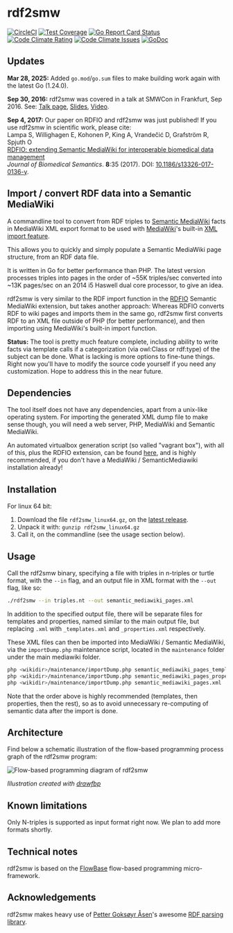 rdf2smw
=======

[![CircleCI](https://img.shields.io/circleci/project/github/rdfio/rdf2smw.svg)](https://circleci.com/gh/rdfio/rdf2smw)
[![Test Coverage](https://img.shields.io/codecov/c/github/rdfio/rdf2smw.svg)](https://codecov.io/gh/rdfio/rdf2smw)
[![Go Report Card Status](https://goreportcard.com/badge/github.com/rdfio/rdf2smw)](https://goreportcard.com/report/github.com/rdfio/rdf2smw)
[![Code Climate Rating](https://img.shields.io/codeclimate/github/rdfio/rdf2smw.svg)](https://codeclimate.com/github/rdfio/rdf2smw)
[![Code Climate Issues](https://img.shields.io/codeclimate/issues/github/rdfio/rdf2smw.svg)](https://codeclimate.com/github/rdfio/rdf2smw)
[![GoDoc](https://godoc.org/github.com/rdfio/rdf2smw?status.svg)](https://godoc.org/github.com/rdfio/rdf2smw)

Updates
-------

**Mar 28, 2025:** Added `go.mod`/`go.sum` files to make building work again
with the latest Go (1.24.0).

**Sep 30, 2016:** rdf2smw was covered in a talk at SMWCon in Frankfurt, Sep 2016. See: [Talk page](https://www.semantic-mediawiki.org/wiki/SMWCon_Fall_2016/Batch_import_of_large_RDF_datasets_using_RDFIO_or_the_new_rdf2smw_tool), [Slides](https://www.slideshare.net/SamuelLampa/batch-import-of-large-rdf-datasets-into-semantic-mediawiki), [Video](https://www.youtube.com/watch?v=k70er1u1ZYs).

**Sep 4, 2017:** Our paper on RDFIO and rdf2smw was just published! If you use rdf2smw in scientific work, please cite:<br>
Lampa S, Willighagen E, Kohonen P, King A, Vrandečić D, Grafström R, Spjuth O<br> 
[RDFIO: extending Semantic MediaWiki for interoperable biomedical data management](https://jbiomedsem.biomedcentral.com/articles/10.1186/s13326-017-0136-y)<br>
*Journal of Biomedical Semantics*. **8**:35 (2017). DOI: [10.1186/s13326-017-0136-y](https://dx.doi.org/10.1186/s13326-017-0136-y).

Import / convert RDF data into a Semantic MediaWiki
---------------------------------------------------

A commandline tool to convert from RDF triples to [Semantic MediaWiki](http://semantic-mediawiki.org) facts
in MediaWiki XML export format to be used with [MediaWiki](https://www.mediawiki.org)'s built-in
[XML import feature](https://www.mediawiki.org/wiki/Manual:Importing_XML_dumps).

This allows you to quickly and simply populate a Semantic MediaWiki page
structure, from an RDF data file.

It is written in Go for better performance than PHP. The latest version
processes triples into pages in the order of ~55K triples/sec converted into
~13K pages/sec on an 2014 i5 Haswell dual core processor, to give an idea.

rdf2smw is very similar to the RDF import function in the
[RDFIO](https://github.com/rdfio/RDFIO) Semantic MediaWiki extension, but takes
another approach: Whereas RDFIO converts RDF to wiki pages and imports them in
the same go, rdf2smw first converts RDF to an XML file outside of PHP (for
better performance), and then importing using MediaWiki's built-in import
function.

**Status:** The tool is pretty much feature complete, including ability to
write facts via template calls if a categorization (via owl:Class or rdf:type)
of the subject can be done.  What is lacking is more options to fine-tune
things. Right now you'll have to modify the source code yourself if you need
any customization. Hope to address this in the near future.

Dependencies
------------

The tool itself does not have any dependencies, apart from a unix-like
operating system. For importing the generated XML dump file to make sense
though, you will need a web server, PHP, MediaWiki and Semantic MediaWiki.

An automated virtualbox generation script (so valled "vagrant box"), with all
of this, plus the RDFIO extension, can be found
[here](https://github.com/rdfio/rdfio-vagrantbox), and is highly recommended,
if you don't have a MediaWiki / SemanticMediawiki installation already!

Installation
------------

For linux 64 bit:

1. Download the file `rdf2smw_linux64.gz`, on the [latest release](https://github.com/samuell/rdf2smw/releases).
2. Unpack it with: `gunzip rdf2smw_linux64.gz`
3. Call it, on the commandline (see the usage section below).

Usage
-----

Call the rdf2smw binary, specifying a file with triples in n-triples or turtle
format, with the `--in` flag, and an output file in XML format with the
`--out` flag, like so:

```bash
./rdf2smw --in triples.nt --out semantic_mediawiki_pages.xml
```

In addition to the specified output file, there will be separate files for
templates and properties, named similar to the main output file, but replacing
`.xml` with `_templates.xml` and `_properties.xml` respectively.

These XML files can then be imported into MediaWiki / Semantic MediaWiki, via
the `importDump.php` maintenance script, located in the `maintenance` folder
under the main mediawiki folder.

```bash
php <wikidir>/maintenance/importDump.php semantic_mediawiki_pages_templates.xml
php <wikidir>/maintenance/importDump.php semantic_mediawiki_pages_properties.xml
php <wikidir>/maintenance/importDump.php semantic_mediawiki_pages.xml
```

Note that the order above is highly recommended (templates, then properties,
then the rest), so as to avoid unnecessary re-computing of semantic data after
the import is done.

Architecture
------------

Find below a schematic illustration of the flow-based programming process graph
of the rdf2smw program:

![Flow-based programming diagram of rdf2smw](architecture.png)

_Illustration created with
[drawfbp](https://github.com/jpaulm/drawfbp)_

Known limitations
-----------------

Only N-triples is supported as input format right now. We plan to add more formats shortly.

Technical notes
---------------

rdf2smw is based on the [FlowBase](https://github.com/flowbase/flowbase)
flow-based programming micro-framework.

Acknowledgements
----------------

rdf2smw makes heavy use of [Petter Goksøyr Åsen](https://github.com/boutros)'s awesome [RDF parsing library](https://github.com/knakk/rdf).
